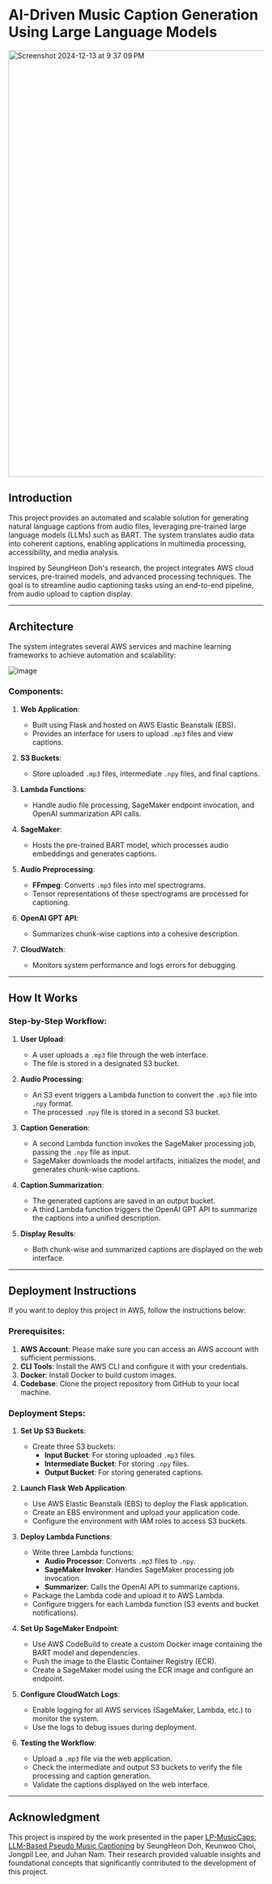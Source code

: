 

# AI-Driven Music Caption Generation Using Large Language Models
<img width="842" alt="Screenshot 2024-12-13 at 9 37 09 PM" src="https://github.com/user-attachments/assets/81c2710e-cd67-4527-a094-92b9a689fe5a" />


## Introduction
This project provides an automated and scalable solution for generating natural language captions from audio files, leveraging pre-trained large language models (LLMs) such as BART. The system translates audio data into coherent captions, enabling applications in multimedia processing, accessibility, and media analysis.

Inspired by SeungHeon Doh's research, the project integrates AWS cloud services, pre-trained models, and advanced processing techniques. The goal is to streamline audio captioning tasks using an end-to-end pipeline, from audio upload to caption display.

---

## Architecture
The system integrates several AWS services and machine learning frameworks to achieve automation and scalability:

![image](https://github.com/user-attachments/assets/6b5b1252-67e9-4dad-bed0-db320c1a3840)

### Components:
1. **Web Application**:
   - Built using Flask and hosted on AWS Elastic Beanstalk (EBS).
   - Provides an interface for users to upload `.mp3` files and view captions.

2. **S3 Buckets**:
   - Store uploaded `.mp3` files, intermediate `.npy` files, and final captions.
     
3. **Lambda Functions**:
   - Handle audio file processing, SageMaker endpoint invocation, and OpenAI summarization API calls.

4. **SageMaker**:
   - Hosts the pre-trained BART model, which processes audio embeddings and generates captions.

5. **Audio Preprocessing**:
   - **FFmpeg**: Converts `.mp3` files into mel spectrograms.
   - Tensor representations of these spectrograms are processed for captioning.

6. **OpenAI GPT API**:
   - Summarizes chunk-wise captions into a cohesive description.

7. **CloudWatch**:
   - Monitors system performance and logs errors for debugging.

---

## How It Works

### Step-by-Step Workflow:
1. **User Upload**:
   - A user uploads a `.mp3` file through the web interface.
   - The file is stored in a designated S3 bucket.

2. **Audio Processing**:
   - An S3 event triggers a Lambda function to convert the `.mp3` file into `.npy` format.
   - The processed `.npy` file is stored in a second S3 bucket.

3. **Caption Generation**:
   - A second Lambda function invokes the SageMaker processing job, passing the `.npy` file as input.
   - SageMaker downloads the model artifacts, initializes the model, and generates chunk-wise captions.

4. **Caption Summarization**:
   - The generated captions are saved in an output bucket.
   - A third Lambda function triggers the OpenAI GPT API to summarize the captions into a unified description.

5. **Display Results**:
   - Both chunk-wise and summarized captions are displayed on the web interface.

---

## Deployment Instructions

If you want to deploy this project in AWS, follow the instructions below:

### Prerequisites:
1. **AWS Account**: Please make sure you can access an AWS account with sufficient permissions.
2. **CLI Tools**: Install the AWS CLI and configure it with your credentials.
3. **Docker**: Install Docker to build custom images.
4. **Codebase**: Clone the project repository from GitHub to your local machine.

### Deployment Steps:

1. **Set Up S3 Buckets**:
   - Create three S3 buckets:
     - **Input Bucket**: For storing uploaded `.mp3` files.
     - **Intermediate Bucket**: For storing `.npy` files.
     - **Output Bucket**: For storing generated captions.

2. **Launch Flask Web Application**:
   - Use AWS Elastic Beanstalk (EBS) to deploy the Flask application.
   - Create an EBS environment and upload your application code.
   - Configure the environment with IAM roles to access S3 buckets.

3. **Deploy Lambda Functions**:
   - Write three Lambda functions:
     - **Audio Processor**: Converts `.mp3` files to `.npy`.
     - **SageMaker Invoker**: Handles SageMaker processing job invocation.
     - **Summarizer**: Calls the OpenAI API to summarize captions.
   - Package the Lambda code and upload it to AWS Lambda.
   - Configure triggers for each Lambda function (S3 events and bucket notifications).

4. **Set Up SageMaker Endpoint**:
   - Use AWS CodeBuild to create a custom Docker image containing the BART model and dependencies.
   - Push the image to the Elastic Container Registry (ECR).
   - Create a SageMaker model using the ECR image and configure an endpoint.

5. **Configure CloudWatch Logs**:
   - Enable logging for all AWS services (SageMaker, Lambda, etc.) to monitor the system.
   - Use the logs to debug issues during deployment.

6. **Testing the Workflow**:
   - Upload a `.mp3` file via the web application.
   - Check the intermediate and output S3 buckets to verify the file processing and caption generation.
   - Validate the captions displayed on the web interface.

---

## Acknowledgment

This project is inspired by the work presented in the paper [LP-MusicCaps: LLM-Based Pseudo Music Captioning](https://arxiv.org/abs/2307.16372) by SeungHeon Doh, Keunwoo Choi, Jongpil Lee, and Juhan Nam. Their research provided valuable insights and foundational concepts that significantly contributed to the development of this project.
